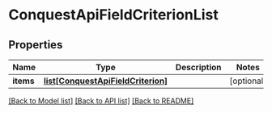 # ConquestApiFieldCriterionList

## Properties
Name | Type | Description | Notes
------------ | ------------- | ------------- | -------------
**items** | [**list[ConquestApiFieldCriterion]**](ConquestApiFieldCriterion.md) |  | [optional] 

[[Back to Model list]](../README.md#documentation-for-models) [[Back to API list]](../README.md#documentation-for-api-endpoints) [[Back to README]](../README.md)


